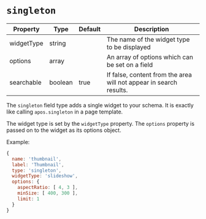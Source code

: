 # `singleton`

|  Property | Type   | Default | Description | 
|------------|--------|---|---|
| widgetType | string | | The name of the widget type to be displayed |
| options | array | | An array of options which can be set on a field |  
| searchable | boolean | true | If false, content from the area will not appear in search results. |

The `singleton` field type adds a single widget to your schema. It is exactly like calling `apos.singleton` in a page template.

The widget type is set by the `widgetType` property. The `options` property is passed on to the widget as its options object.

Example:

```javascript
{
  name: 'thumbnail',
  label: 'Thumbnail',
  type: 'singleton',
  widgetType: 'slideshow',
  options: {
    aspectRatio: [ 4, 3 ],
    minSize: [ 400, 300 ],
    limit: 1
  }
}
```
